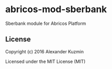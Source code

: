 # abricos-mod-sberbank

Sberbank module for Abricos Platform


## License
Copyright (c) 2016 Alexander Kuzmin

Licensed under the MIT License (MIT)